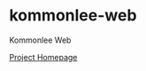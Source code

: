 kommonlee-web
=============

Kommonlee Web

[Project Homepage](http://projects.elixirian.org/kommonlee)
